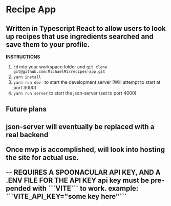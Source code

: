 <h1>Recipe App</h1> 
<h2>Written in Typescript React to allow users to look up recipes that use ingredients searched and save them to your profile.</h2>

<strong>INSTRUCTIONS</strong>
1. ```cd``` into your workspace folder and ```git clone git@github.com:MichaelM3/recipes-app.git```
2. ```yarn install```
3. ```yarn run dev ``` to start the development server (Will attempt to start at port 3000)
4. ```yarn run server``` to start the json-server (set to port 4000)

<h2>Future plans<h2>
<p>json-server will eventually be replaced with a real backend</p>
<p>Once mvp is accomplished, will look into hosting the site for actual use.</p>
<p>
  -- REQUIRES A SPOONACULAR API KEY, AND A .ENV FILE FOR THE API KEY
  api key must be pre-pended with ```VITE``` to work.
  example: ```VITE_API_KEY="some key here"```
</p>
